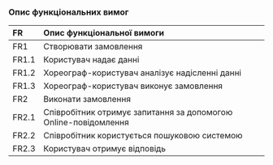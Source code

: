 ### Опис функціональних вимог
|FR|Опис функціональної вимоги|
|:-|:-|
|FR1|Створювати замовлення|
|FR1.1|Користувач надає данні|
|FR1.2|Хореограф-користувач  аналізує надісленні данні|
|FR1.3|Хореограф-користувач  виконує замовлення|
|FR2|Виконати замовлення|
|FR2.1|Співробітник отримує запитання за допомогою Online-повідомлення|
|FR2.2|Співробітник користується пошуковою системою|
|FR2.3|Користувач отримує відповідь|
